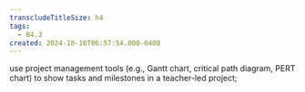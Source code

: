 ```yaml
---
transcludeTitleSize: h4
tags:
  - B4.3
created: 2024-10-16T06:57:54.000-0400
---
```

use project management tools (e.g., Gantt chart, critical path diagram, PERT chart) to show tasks and milestones in a teacher-led project;